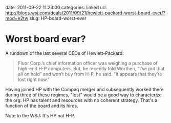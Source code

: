 date: 2011-09-22 11:23:00
categories: linked
url: http://blogs.wsj.com/deals/2011/09/21/hewlett-packard-worst-board-ever/?mod=e2tw
slug: HP-board-worst-ever

# Worst board evar?

A rundown of the last several CEOs of Hewlett-Packard:

>  Fluor Corp.’s chief information officer was weighing a purchase of
>  high-end H-P computers.  But, he recently told Worthen, “I’ve put
>  that all on hold” and won’t buy from H-P, he said. “It appears that
>  they’re lost right now.”

Having joined HP with the Compaq merger and subsequently worked there during
three of these regimes, "lost" would be a good way to characterize the
org. HP has talent and resources with no coherent strategy. That's a
function of the board and its hires.

Note to the WSJ: It's HP not H-P.


